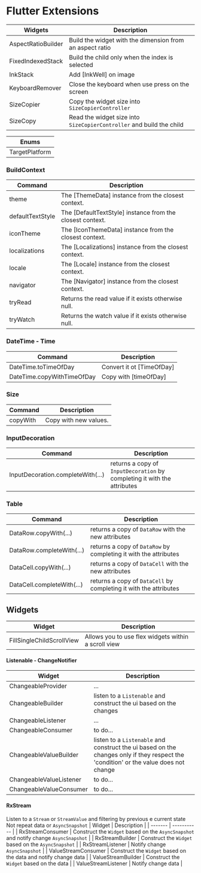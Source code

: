 # Flutter Extensions

| Widgets | Description |
| --- | --- |
| AspectRatioBuilder | Build the widget with the dimension from an aspect ratio |
| FixedIndexedStack | Build the child only when the index is selected |
| InkStack | Add [InkWell] on image |
| KeyboardRemover | Close the keyboard when use press on the screen |
| SizeCopier | Copy the widget size into `SizeCopierController` |
| SizeCopy | Read the widget size into `SizeCopierController` and build the child |

| Enums |
| --- |
| TargetPlatform |

### BuildContext
| Command | Description |
| ------- | ----------- |
| theme | The [ThemeData] instance from the closest context. |
| defaultTextStyle | The [DefaultTextStyle] instance from the closest context. |
| iconTheme | The [IconThemeData] instance from the closest context. |
| localizations | The [Localizations] instance from the closest context. |
| locale | The [Locale] instance from the closest context. |
| navigator | The [Navigator] instance from the closest context. |
| tryRead | Returns the read value if it exists otherwise null. |
| tryWatch | Returns the watch value if it exists otherwise null. |

### DateTime - Time

| Command | Description |
| ------- | ----------- |
| DateTime.toTimeOfDay | Convert it ot [TimeOfDay] |
| DateTime.copyWithTimeOfDay | Copy with [timeOfDay] |

### Size
| Command | Description |
| ------- | ----------- |
| copyWith | Copy with new values. |

### InputDecoration
| Command | Description |
| ------- | ----------- |
| InputDecoration.completeWith(...) | returns a copy of `InputDecoration` by completing it with the attributes |

### Table
| Command | Description |
| ------- | ----------- |
| DataRow.copyWith(...) | returns a copy of `DataRow` with the new attributes |
| DataRow.completeWith(...) | returns a copy of `DataRow` by completing it with the attributes |
| DataCell.copyWith(...) | returns a copy of `DataCell` with the new attributes |
| DataCell.completeWith(...) | returns a copy of `DataCell` by completing it with the attributes |

## Widgets

| Widget | Description |
| ------ | ----------- |
| FillSingleChildScrollView | Allows you to use flex widgets within a scroll view |

#### Listenable - ChangeNotifier

| Widget | Description |
| ------ | ----------- |
| ChangeableProvider | ... |
| ChangeableBuilder | listen to a `Listenable` and construct the ui based on the changes |
| ChangeableListener | ... |
| ChangeableConsumer | to do... |
| ChangeableValueBuilder | listen to a `Listenable` and construct the ui based on the changes only if they respect the 'condition' or the value does not change |
| ChangeableValueListener | to do... |
| ChangeableValueConsumer | to do... |

#### RxStream
Listen to a `Stream` or `StreamValue` and filtering by previous e current state
Not repeat data or `AsyncSnapshot`
| Widget | Description |
| ------- | ----------- |
| RxStreamConsumer | Construct the `Widget` based on the `AsyncSnapshot` and notify change `AsyncSnapshot`  |
| RxStreamBuilder | Construct the `Widget` based on the `AsyncSnapshot` |
| RxStreamListener | Notify change `AsyncSnapshot` |
| ValueStreamConsumer | Construct the `Widget` based on the data and notify change data |
| ValueStreamBuilder | Construct the `Widget` based on the data |
| ValueStreamListener | Notify change data |


